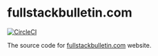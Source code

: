 # fullstackbulletin.com

[![CircleCI](https://circleci.com/gh/FullStackBulletin/fullstackbulletin.com.svg?style=shield&circle-token=a75c51787c2eef795bd02c742c3c661853ab6d4a)](https://circleci.com/gh/FullStackBulletin/fullstackbulletin.com)

The source code for [fullstackbulletin.com](https://fullstackbulletin.com) website.
